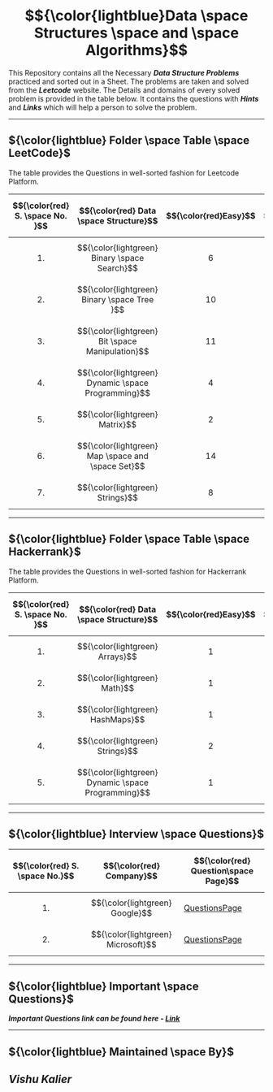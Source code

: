 # $${\color{lightblue}Data \space Structures \space and \space Algorithms}$$

This Repository contains all the Necessary ***Data Structure Problems*** practiced and sorted out in a Sheet. The problems are taken and solved from the ***Leetcode*** website. The Details and domains of every solved problem is provided in the table below. It contains the questions with ***Hints*** and ***Links*** which will help a person to solve the problem.

----

## ${\color{lightblue} Folder \space Table \space LeetCode}$

The table provides the Questions in well-sorted fashion for Leetcode Platform.

| $${\color{red} S. \space No. }$$ | $${\color{red} Data \space Structure}$$ | $${\color{red}Easy}$$ | $${\color{red}Medium}$$ | $${\color{red} Hard}$$ | $${\color{red}Link}$$ |
|-|-|-|-|-|-|
| $${1.}$$ | $${\color{lightgreen} Binary \space Search}$$ | $${6}$$ | $${12}$$ | $${2}$$ | [Folder](https://github.com/VishuKalier2003/Data-Structures-and-Algorithms/blob/main/Binary%20Search/readme.md) | 
| $${2.}$$ | $${\color{lightgreen} Binary \space Tree }$$ | $${10}$$ | $${18}$$ | $${3}$$ | [Folder](https://github.com/VishuKalier2003/Data-Structures-and-Algorithms/tree/main/BinaryTree) |
| $${3.}$$ | $${\color{lightgreen} Bit \space Manipulation}$$ | $${11}$$ | $${9}$$ | $${1}$$ | [Folder](https://github.com/VishuKalier2003/Data-Structures-and-Algorithms/tree/main/Bit%20Manipulation) |
| $${4.}$$ | $${\color{lightgreen} Dynamic \space Programming}$$ | $${4}$$ | $${10}$$ | $${0}$$ | [Folder](https://github.com/VishuKalier2003/Data-Structures-and-Algorithms/tree/main/Dynamic%20Programming) |
| $${5.}$$ | $${\color{lightgreen} Matrix}$$ | $${2}$$ | $${8}$$ | $${0}$$ | [Folder](https://github.com/VishuKalier2003/Data-Structures-and-Algorithms/tree/main/Matrix) |
| $${6.}$$ | $${\color{lightgreen} Map \space and \space Set}$$ | $${14}$$ | $${3}$$ | $${0}$$ | [Folder](https://github.com/VishuKalier2003/Data-Structures-and-Algorithms/tree/main/Maps) |
| $${7.}$$ | $${\color{lightgreen} Strings}$$ | $${8}$$ | $${19}$$ | $${9}$$ | [Folder](https://github.com/VishuKalier2003/Data-Structures-and-Algorithms/tree/main/Strings) |

----

## ${\color{lightblue} Folder \space Table \space Hackerrank}$

The table provides the Questions in well-sorted fashion for Hackerrank Platform.

| $${\color{red} S. \space No. }$$ | $${\color{red} Data \space Structure}$$ | $${\color{red}Easy}$$ | $${\color{red}Medium}$$ | $${\color{red} Hard}$$ | $${\color{red}Link}$$ |
|-|-|-|-|-|-|
| $${1.}$$ | $${\color{lightgreen} Arrays}$$ | $${1}$$ | $${0}$$ | $${0}$$ | [Folder](https://github.com/VishuKalier2003/Data-Structures-and-Algorithms/blob/main/Hackerrank/Arrays) |
| $${2.}$$ | $${\color{lightgreen} Math}$$ | $${1}$$ | $${0}$$ | $${0}$$ | [Folder](https://github.com/VishuKalier2003/Data-Structures-and-Algorithms/tree/main/Hackerrank/Math) |
| $${3.}$$ | $${\color{lightgreen} HashMaps}$$ | $${1}$$ | $${0}$$ | $${0}$$ | [Folder](https://github.com/VishuKalier2003/Data-Structures-and-Algorithms/tree/main/Hackerrank/HashMaps) |
| $${4.}$$ | $${\color{lightgreen} Strings}$$ | $${2}$$ | $${0}$$ | $${0}$$ | [Folder](https://github.com/VishuKalier2003/Data-Structures-and-Algorithms/tree/main/Hackerrank/Strings) |
| $${5.}$$ | $${\color{lightgreen} Dynamic \space Programming}$$ | $${1}$$ | $${0}$$ | $${0}$$ | [Folder](https://github.com/VishuKalier2003/Data-Structures-and-Algorithms/tree/main/Hackerrank/dynamic) |

----

## ${\color{lightblue} Interview \space Questions}$

| $${\color{red} S. \space No.}$$ | $${\color{red} Company}$$ | $${\color{red} Question\space Page}$$ |
|-|-|-|
| $${1.}$$ | $${\color{lightgreen} Google}$$ | [QuestionsPage](https://github.com/VishuKalier2003/Data-Structures-and-Algorithms/blob/main/CompaniesInterviews/Google/readme.md) |
| $${2.}$$ | $${\color{lightgreen} Microsoft}$$ | [QuestionsPage](https://github.com/VishuKalier2003/Data-Structures-and-Algorithms/tree/main/CompaniesInterviews/Microsoft/readme.md) |


----

## ${\color{lightblue} Important \space Questions}$ 

***Important Questions link can be found here - [Link](https://github.com/VishuKalier2003/Data-Structures-and-Algorithms/tree/main/Important)***

----

## ${\color{lightblue} Maintained \space By}$
## ***Vishu Kalier***
